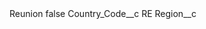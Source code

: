 <?xml version="1.0" encoding="UTF-8"?>
<CustomMetadata xmlns="http://soap.sforce.com/2006/04/metadata" xmlns:xsi="http://www.w3.org/2001/XMLSchema-instance" xmlns:xsd="http://www.w3.org/2001/XMLSchema">
    <label>Reunion</label>
    <protected>false</protected>
    <values>
        <field>Country_Code__c</field>
        <value xsi:type="xsd:string">RE</value>
    </values>
    <values>
        <field>Region__c</field>
        <value xsi:nil="true"/>
    </values>
</CustomMetadata>
